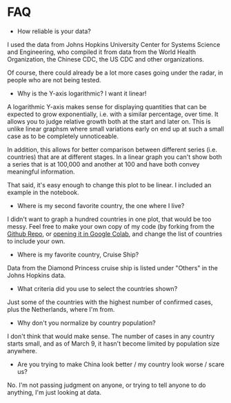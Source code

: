# FAQ

* How reliable is your data?

I used the data from Johns Hopkins University Center for Systems Science and Engineering, who compiled it from data from the World Health Organization, the Chinese CDC, the US CDC and other organizations.

Of course, there could already be a lot more cases going under the radar, in people who are not being tested.

* Why is the Y-axis logarithmic? I want it linear!

A logarithmic Y-axis makes sense for displaying quantities that can be expected to grow exponentially, i.e. with a similar percentage, over time. It allows you to judge relative growth both at the start and later on. This is unlike linear graphsm where small variations early on end up at such a small case as to be completely unnoticeable.

In addition, this allows for better comparison between different series (i.e. countries) that are at different stages. In a linear graph you can't show both a series that is at 100,000 and another at 100 and have both convey meaningful information.

That said, it's easy enough to change this plot to be linear. I included an example in the notebook.

* Where is my second favorite country, the one where I live?

I didn't want to graph a hundred countries in one plot, that would be too messy. Feel free to make your own copy of my code (by forking from the [Github Repo](https://github.com/JeroenKools/covid19), or [opening it in Google Colab](https://colab.research.google.com/github/JeroenKools/covid19/blob/master/COVID-19.ipynb), and change the list of countries to include your own.

* Where is my favorite country, Cruise Ship?

Data from the Diamond Princess cruise ship is listed under "Others" in the Johns Hopkins data.

* What criteria did you use to select the countries shown?

Just some of the countries with the highest number of confirmed cases, plus the Netherlands, where I'm from.

* Why don't you normalize by country population?

I don't think that would make sense. The number of cases in any country starts small, and as of March 9, it hasn't become limited by population size anywhere.

* Are you trying to make China look better / my country look worse / scare us?

No. I'm not passing judgment on anyone, or trying to tell anyone to do anything, I'm just looking at data.
